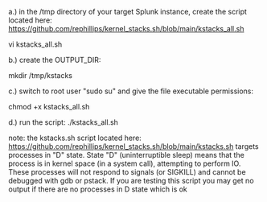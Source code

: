 a.) in the /tmp directory of your target Splunk instance, create the script located here:
https://github.com/rephillips/kernel_stacks.sh/blob/main/kstacks_all.sh

vi kstacks_all.sh

b.) create the OUTPUT_DIR:

mkdir /tmp/kstacks


c.) switch to root user "sudo su" and give the file executable permissions:

chmod +x kstacks_all.sh


d.) run the script:
./kstacks_all.sh



note: the kstacks.sh script located here: https://github.com/rephillips/kernel_stacks.sh/blob/main/kstacks.sh targets processes in "D" state. 
State "D" (uninterruptible sleep) means that the process is in kernel space (in a system call), attempting to perform IO. These processes will not respond to signals (or SIGKILL) and cannot be debugged with gdb or pstack. If you are testing this script you may get no output if there are no processes in D state which is ok
